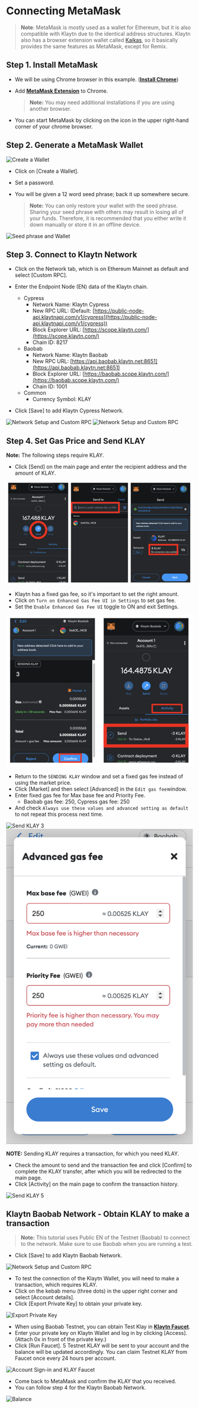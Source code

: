 # Connecting MetaMask <a id="connecting-metamask"></a>

> **Note**: MetaMask is mostly used as a wallet for Ethereum, but it is also compatible with Klaytn due to the identical address structures. Klaytn also has a browser extension wallet called [Kaikas](../developer-tools/README.md#kaikas), so it basically provides the same features as MetaMask, except for Remix.

## Step 1. Install MetaMask <a id="install-metamask"></a>

* We will be using Chrome browser in this example. ([**Install Chrome**](https://www.google.com/intl/en_us/chrome/))

* Add [**MetaMask Extension**](https://chrome.google.com/webstore/detail/metamask/nkbihfbeogaeaoehlefnkodbefgpgknn?hl=en) to Chrome.

  > **Note:** You may need additional installations if you are using another browser.

* You can start MetaMask by clicking on the icon in the upper right-hand corner of your chrome browser.


## Step 2. Generate a MetaMask Wallet <a id="generate-a-metamask"></a>

![Create a Wallet](./img/new-to-metamask.png)

* Click on [Create a Wallet].
* Set a password.
* You will be given a 12 word seed phrase; back it up somewhere secure.

  > **Note:** You can only restore your wallet with the seed phrase. Sharing your seed phrase with others may result in losing all of your funds. Therefore, it is recommended that you either write it down manually or store it in an offline device.

![Seed phrase and Wallet](./img/metamask-secret-backup.png)


## Step 3. Connect to Klaytn Network <a id="connect-to-klaytn-network"></a>

* Click on the Network tab, which is on Ethereum Mainnet as default and select [Custom RPC].

* Enter the Endpoint Node (EN) data of the Klaytn chain.

  * Cypress
    * Network Name: Klaytn Cypress
    * New RPC URL: (Default: [https://public-node-api.klaytnapi.com/v1/cypress](https://public-node-api.klaytnapi.com/v1/cypress))
    * Block Explorer URL: [https://scope.klaytn.com/](https://scope.klaytn.com/)
    * Chain ID: 8217
  * Baobab
    * Network Name: Klaytn Baobab
    * New RPC URL: [https://api.baobab.klaytn.net:8651](https://api.baobab.klaytn.net:8651)
    * Block Explorer URL: [https://baobab.scope.klaytn.com/](https://baobab.scope.klaytn.com/)
    * Chain ID: 1001
  * Common
    * Currency Symbol: KLAY


* Click [Save] to add Klaytn Cypress Network.

![Network Setup and Custom RPC](./img/metamask-add-cypress-1.png) ![Network Setup and Custom RPC](./img/metamask-add-cypress-2.png)


## Step 4. Set Gas Price and Send KLAY <a id="send-klay"></a>
**Note:** The following steps require KLAY.

* Click [Send] on the main page and enter the recipient address and the amount of KLAY.

![Send KLAY 1](./img/metamask-send-klay-1.png)

* Klaytn has a fixed gas fee, so it's important to set the right amount.
* Click on `Turn on Enhanced Gas Fee UI in Settings` to set gas fee.
* Set the `Enable Enhanced Gas Fee UI` toggle to ON and exit Settings.

![Send KLAY 2](./img/metamask-send-klay-2.png)

* Return to the `SENDING KLAY` window and set a fixed gas fee instead of using the market price.
* Click [Market] and then select [Advanced] in the `Edit gas fee`window.
* Enter fixed gas fee for Max base fee and Priority Fee.
   * Baobab gas fee: 250, Cypress gas fee: 250
* And check `Always use these values and advanced setting as default` to not repeat this process next time.

![Send KLAY 3](./img/metamask-send-klay-3.png) ![Send KLAY 4](./img/metamask-send-klay-4.png)

**NOTE:** Sending KLAY requires a transaction, for which you need KLAY.

* Check the amount to send and the transaction fee and click [Confirm] to complete the KLAY transfer, after which you will be redirected to the main page.
* Click [Activity] on the main page to confirm the transaction history.

![Send KLAY 5](./img/metamask-send-klay-5.png)


## Klaytn Baobab Network - Obtain KLAY to make a transaction <a id="obtain-klay-to-make-a-transaction"></a>
> **Note:** This tutorial uses Public EN of the Testnet (Baobab) to connect to the network. Make sure to use Baobab when you are running a test.

* Click [Save] to add Klaytn Baobab Network.

![Network Setup and Custom RPC](./img/metamask-add-baobab.png)

* To test the connection of the Klaytn Wallet, you will need to make a transaction, which requires KLAY.
* Click on the kebab menu (three dots) in the upper right corner and select [Account details].
* Click [Export Private Key] to obtain your private key.

![Export Private Key](./img/metamask-obtain-private-key.png)

* When using Baobab Testnet, you can obtain Test Klay in [**Klaytn Faucet**](https://baobab.wallet.klaytn.foundation/access?next=faucet).
* Enter your private key on Klaytn Wallet and log in by clicking [Access]. (Attach 0x in front of the private key.)
* Click [Run Faucet]. 5 Testnet KLAY will be sent to your account and the balance will be updated accordingly. You can claim Testnet KLAY from Faucet once every 24 hours per account.

![Account Sign-in and KLAY Faucet](./img/metamask-klay-faucet.png)

* Come back to MetaMask and confirm the KLAY that you received.
* You can follow step 4 for the Klaytn Baobab Network.

![Balance](./img/metamask-klay-received.png)